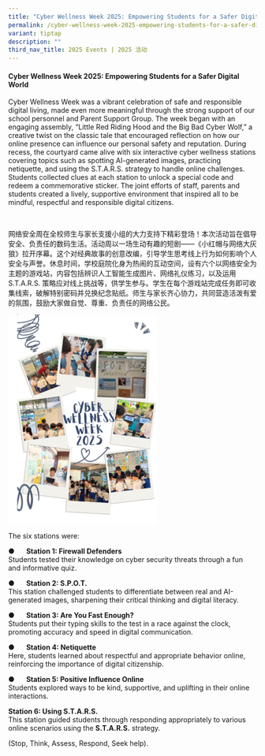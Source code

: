 ```yaml
---
title: "Cyber Wellness Week 2025: Empowering Students for a Safer Digital World"
permalink: /cyber-wellness-week-2025-empowering-students-for-a-safer-digital-world/
variant: tiptap
description: ""
third_nav_title: 2025 Events | 2025 活动
---
```

<h4><strong>Cyber Wellness Week 2025: Empowering Students for a Safer Digital World</strong></h4>
<p></p>
<p>Cyber Wellness Week was a vibrant celebration of safe and responsible
digital living, made even more meaningful through the strong support of
our school personnel and Parent Support Group. The week began with an engaging
assembly, “Little Red Riding Hood and the Big Bad Cyber Wolf,” a creative
twist on the classic tale that encouraged reflection on how our online
presence can influence our personal safety and reputation. During recess,
the courtyard came alive with six interactive cyber wellness stations covering
topics such as spotting AI-generated images, practicing netiquette, and
using the S.T.A.R.S. strategy to handle online challenges. Students collected
clues at each station to unlock a special code and redeem a commemorative
sticker. The joint efforts of staff, parents and students created a lively,
supportive environment that inspired all to be mindful, respectful and
responsible digital citizens.</p>
<p>&nbsp;</p>
<p>网络安全周在全校师生与家长支援小组的大力支持下精彩登场！本次活动旨在倡导安全、负责任的数码生活。活动周以一场生动有趣的短剧——《小红帽与网络大灰狼》拉开序幕。这个对经典故事的创意改编，引导学生思考线上行为如何影响个人安全与声誉。休息时间，学校庭院化身为热闹的互动空间，设有六个以网络安全为主题的游戏站，内容包括辨识人工智能生成图片、网络礼仪练习，以及运用
S.T.A.R.S. 策略应对线上挑战等，供学生参与。学生在每个游戏站完成任务即可收集线索，破解特别密码并兑换纪念贴纸。师生与家长齐心协力，共同营造活泼有爱的氛围，鼓励大家做自觉、尊重、负责任的网络公民。</p>
<p></p>
<div class="isomer-image-wrapper">
<img style="width: 60%;" height="auto" width="100%" alt="Cyber Wellness Week 2025" src="/images/Cyber_Wellness_Week_2025.png">
</div>
<p>The six stations were:</p>
<p>●&nbsp;&nbsp;&nbsp;&nbsp;&nbsp; <strong>Station 1: Firewall Defenders<br></strong>Students
tested their knowledge on cyber security threats through a fun and informative
quiz.</p>
<p>●&nbsp;&nbsp;&nbsp;&nbsp;&nbsp; <strong>Station 2: S.P.O.T.<br></strong>This
station challenged students to differentiate between real and AI-generated
images, sharpening their critical thinking and digital literacy.</p>
<p>●&nbsp;&nbsp;&nbsp;&nbsp;&nbsp; <strong>Station 3: Are You Fast Enough?<br></strong>Students
put their typing skills to the test in a race against the clock, promoting
accuracy and speed in digital communication.</p>
<p>●&nbsp;&nbsp;&nbsp;&nbsp;&nbsp; <strong>Station 4: Netiquette<br></strong>Here,
students learned about respectful and appropriate behavior online, reinforcing
the importance of digital citizenship.</p>
<p>●&nbsp;&nbsp;&nbsp;&nbsp;&nbsp; <strong>Station 5: Positive Influence Online<br></strong>Students
explored ways to be kind, supportive, and uplifting in their online interactions.</p>
<p><strong>Station 6: Using S.T.A.R.S.<br></strong>This station guided students
through responding appropriately to various online scenarios using the <strong>S.T.A.R.S.</strong> strategy.</p>
<p>(Stop, Think, Assess, Respond, Seek help).</p>